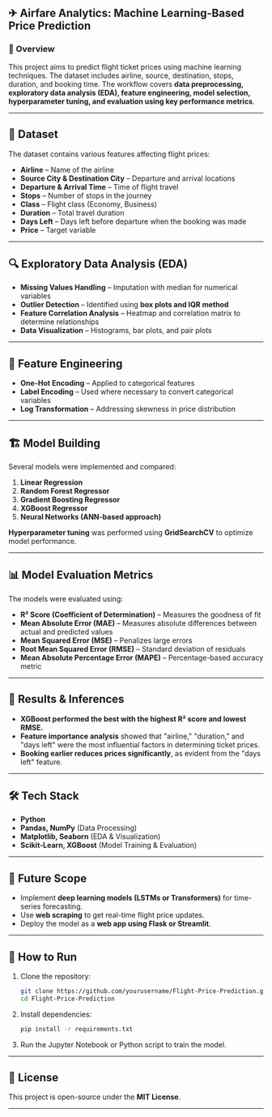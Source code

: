 ## ✈ Airfare Analytics: Machine Learning-Based Price Prediction

### 📌 Overview  
This project aims to predict flight ticket prices using machine learning techniques. The dataset includes airline, source, destination, stops, duration, and booking time. The workflow covers **data preprocessing, exploratory data analysis (EDA), feature engineering, model selection, hyperparameter tuning, and evaluation using key performance metrics**.

---

## 📂 Dataset  
The dataset contains various features affecting flight prices:  
- **Airline** – Name of the airline  
- **Source City & Destination City** – Departure and arrival locations  
- **Departure & Arrival Time** – Time of flight travel  
- **Stops** – Number of stops in the journey  
- **Class** – Flight class (Economy, Business)  
- **Duration** – Total travel duration  
- **Days Left** – Days left before departure when the booking was made  
- **Price** – Target variable  

---

## 🔍 Exploratory Data Analysis (EDA)  
- **Missing Values Handling** – Imputation with median for numerical variables  
- **Outlier Detection** – Identified using **box plots and IQR method**  
- **Feature Correlation Analysis** – Heatmap and correlation matrix to determine relationships  
- **Data Visualization** – Histograms, bar plots, and pair plots  

---

## 🔧 Feature Engineering  
- **One-Hot Encoding** – Applied to categorical features  
- **Label Encoding** – Used where necessary to convert categorical variables  
- **Log Transformation** – Addressing skewness in price distribution  

---

## 🏗 Model Building  
Several models were implemented and compared:  
1. **Linear Regression**  
2. **Random Forest Regressor**  
3. **Gradient Boosting Regressor**  
4. **XGBoost Regressor**  
5. **Neural Networks (ANN-based approach)**  

**Hyperparameter tuning** was performed using **GridSearchCV** to optimize model performance.

---

## 📊 Model Evaluation Metrics  
The models were evaluated using:  
- **R² Score (Coefficient of Determination)** – Measures the goodness of fit  
- **Mean Absolute Error (MAE)** – Measures absolute differences between actual and predicted values  
- **Mean Squared Error (MSE)** – Penalizes large errors  
- **Root Mean Squared Error (RMSE)** – Standard deviation of residuals  
- **Mean Absolute Percentage Error (MAPE)** – Percentage-based accuracy metric  

---

## 🚀 Results & Inferences  
- **XGBoost performed the best with the highest R² score and lowest RMSE.**  
- **Feature importance analysis** showed that "airline," "duration," and "days left" were the most influential factors in determining ticket prices.  
- **Booking earlier reduces prices significantly**, as evident from the "days left" feature.  

---

## 🛠 Tech Stack  
- **Python**  
- **Pandas, NumPy** (Data Processing)  
- **Matplotlib, Seaborn** (EDA & Visualization)  
- **Scikit-Learn, XGBoost** (Model Training & Evaluation)  

---

## 📌 Future Scope  
- Implement **deep learning models (LSTMs or Transformers)** for time-series forecasting.  
- Use **web scraping** to get real-time flight price updates.  
- Deploy the model as a **web app using Flask or Streamlit**.  

---

## 📎 How to Run  
1. Clone the repository:  
   ```bash
   git clone https://github.com/yourusername/Flight-Price-Prediction.git
   cd Flight-Price-Prediction
   ```
2. Install dependencies:  
   ```bash
   pip install -r requirements.txt
   ```
3. Run the Jupyter Notebook or Python script to train the model.  

---

## 📜 License  
This project is open-source under the **MIT License**.  

---
